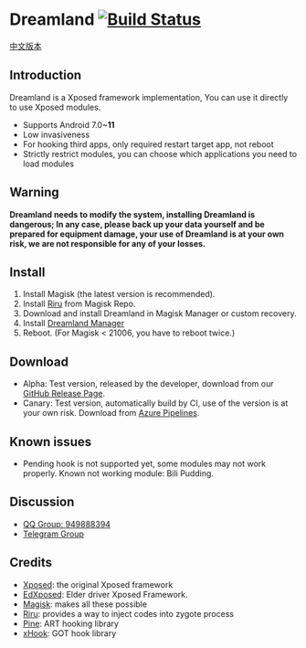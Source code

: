 # Dreamland [![Build Status](https://dev.azure.com/ssz33334930121/ssz3333493/_apis/build/status/canyie.Dreamland?branchName=master)](https://dev.azure.com/ssz33334930121/ssz3333493/_build/latest?definitionId=1&branchName=master)

[中文版本](https://github.com/canyie/Dreamland/blob/master/README_CN.md)

## Introduction
Dreamland is a Xposed framework implementation, You can use it directly to use Xposed modules.
- Supports Android 7.0~**11**
- Low invasiveness
- For hooking third apps, only required restart target app, not reboot
- Strictly restrict modules, you can choose which applications you need to load modules

## Warning
**Dreamland needs to modify the system, installing Dreamland is dangerous; In any case, please back up your data yourself and be prepared for equipment damage, your use of Dreamland is at your own risk, we are not responsible for any of your losses.**

## Install
1. Install Magisk (the latest version is recommended).
2. Install [Riru](https://github.com/RikkaApps/Riru) from Magisk Repo.
3. Download and install Dreamland in Magisk Manager or custom recovery.
4. Install [Dreamland Manager](https://github.com/canyie/DreamlandManager/releases)
5. Reboot. (For Magisk < 21006, you have to reboot twice.)

## Download
- Alpha: Test version, released by the developer, download from our [GitHub Release Page](https://github.com/canyie/Dreamland/releases).
- Canary: Test version, automatically build by CI, use of the version is at your own risk. Download from [Azure Pipelines](https://dev.azure.com/ssz33334930121/ssz3333493/_build/latest?definitionId=1&branchName=master).

## Known issues
- Pending hook is not supported yet, some modules may not work properly. Known not working module: Bili Pudding.

## Discussion
- [QQ Group: 949888394](https://shang.qq.com/wpa/qunwpa?idkey=25549719b948d2aaeb9e579955e39d71768111844b370fcb824d43b9b20e1c04)
- [Telegram Group](https://t.me/DreamlandFramework)

## Credits
- [Xposed](https://github.com/rovo89/Xposed): the original Xposed framework
- [EdXposed](https://github.com/ElderDrivers/EdXposed): Elder driver Xposed Framework.
- [Magisk](https://github.com/topjohnwu/Magisk): makes all these possible
- [Riru](https://github.com/RikkaApps/Riru): provides a way to inject codes into zygote process
- [Pine](https://github.com/canyie/pine): ART hooking library 
- [xHook](https://github.com/iqiyi/xHook): GOT hook library
